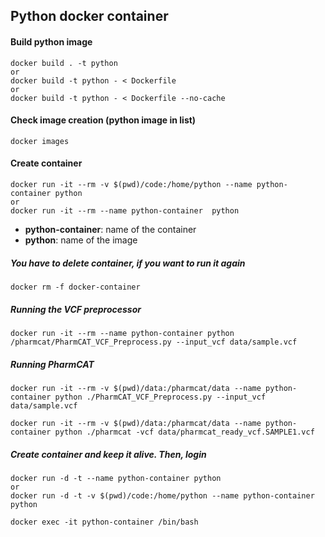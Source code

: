 ## Python docker container

#### Build python image

```
docker build . -t python 
or
docker build -t python - < Dockerfile
or
docker build -t python - < Dockerfile --no-cache
```

#### Check image creation (python image in list)

```
docker images
```

#### Create container

```
docker run -it --rm -v $(pwd)/code:/home/python --name python-container python
or
docker run -it --rm --name python-container  python
```

- **python-container**: name of the container
- **python**: name of the image

##### You have to delete container, if you want to run it again

```
docker rm -f docker-container
```

##### Running the VCF preprocessor

```
docker run -it --rm --name python-container python /pharmcat/PharmCAT_VCF_Preprocess.py --input_vcf data/sample.vcf
```

##### Running PharmCAT

```
docker run -it --rm -v $(pwd)/data:/pharmcat/data --name python-container python ./PharmCAT_VCF_Preprocess.py --input_vcf data/sample.vcf

docker run -it --rm -v $(pwd)/data:/pharmcat/data --name python-container python ./pharmcat -vcf data/pharmcat_ready_vcf.SAMPLE1.vcf

```

##### Create container and keep it alive. Then, login

```
docker run -d -t --name python-container python
or
docker run -d -t -v $(pwd)/code:/home/python --name python-container python

docker exec -it python-container /bin/bash
```
